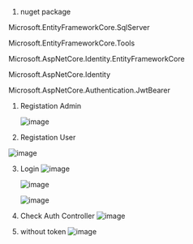 1. nuget package
   
Microsoft.EntityFrameworkCore.SqlServer

Microsoft.EntityFrameworkCore.Tools

Microsoft.AspNetCore.Identity.EntityFrameworkCore

Microsoft.AspNetCore.Identity

Microsoft.AspNetCore.Authentication.JwtBearer

1. Registation Admin

   ![image](https://github.com/user-attachments/assets/e19c759d-23da-4cad-9d87-1dcbfa9d4990)

2. Registation User

![image](https://github.com/user-attachments/assets/d8e32346-0a69-4f6a-9811-afa2f461bfb1)

3. Login
   ![image](https://github.com/user-attachments/assets/6a6d6639-2f37-4f64-8da3-dbde7598e09b)

   ![image](https://github.com/user-attachments/assets/7e826ccc-cf7c-4c28-8362-9daee2ca4cb5)

   ![image](https://github.com/user-attachments/assets/523002cf-3a0c-4de8-afbc-503a949985d5)



5. Check Auth Controller
  ![image](https://github.com/user-attachments/assets/4fd47ea7-e7a0-49d1-a1cf-daaa08eeb0d4)


6. without token
   ![image](https://github.com/user-attachments/assets/ab9910c9-0340-4dec-a53b-ee91af9bc9c3)



